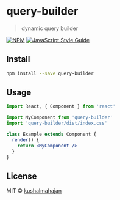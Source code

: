 # query-builder

> dynamic query builder

[![NPM](https://img.shields.io/npm/v/query-builder.svg)](https://www.npmjs.com/package/query-builder) [![JavaScript Style Guide](https://img.shields.io/badge/code_style-standard-brightgreen.svg)](https://standardjs.com)

## Install

```bash
npm install --save query-builder
```

## Usage

```jsx
import React, { Component } from 'react'

import MyComponent from 'query-builder'
import 'query-builder/dist/index.css'

class Example extends Component {
  render() {
    return <MyComponent />
  }
}
```

## License

MIT © [kushalmahajan](https://github.com/kushalmahajan)
